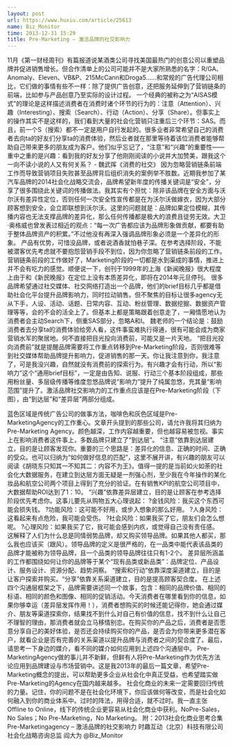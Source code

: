 ```yaml
---
layout: post
url: https://www.huxiu.com/article/25613
name: Biz_Monitor
time: 2013-12-31 15:29
title: Pre-Marketing – 激活品牌的社交影响力
---
```

11月《第一财经周刊》有篇报道说某酒类公司寻找美国最热门的创意公司以重塑品牌并促进销售增长。但合作清单上的公司可能并不是大家所熟悉的名字：R/GA、Anomaly、Eleven、VB&P、215McCann和Droga5……和常规的广告代理公司相比，它们做的事情有些不一样：除了提供广告创意，还把服务延伸到了营销链条的前端，比如参与产品创意乃至实际的设计过程。 一个经典的被称之为“AISAS模式”的理论是这样描述消费者在消费时诸个环节的行为的：注意（Attention）、兴趣（Interesting）、搜索（Search）、行动（Action）、分享（Share）。但事实上的操作其实不是这样的，我们看到大量的社会化营销只注重后三个环节：SAS。而且，前一个S（搜索）都不一定是用户自行发起的。很多业者非常希望自己的消费者去向ta的好友们分享ta的消费体验，然后业者就在那里等待着该位消费者能够帮助自己带来更多的朋友成为客户。他们似乎忘记了，“注意”和“兴趣”的重要性——重中之重的是兴趣：看到我的好友分享了他刚刚阅读的小说并大加赞美，跟我这个一向不读小说的人又有何关系？ - 魏武挥《消费的社交》 因为忽略营销链条前端工作而导致营销项目失败甚至品牌背后组织消失的案例举不胜数。近期我参加了某汽车品牌的2014社会化战略交流会，品牌希望新年度的传播关键词是“安全”，分享了很多围绕此关键词的传播做法。我其实有个担忧：除非该品牌在安全方面与沃尔沃有差异性定位，否则任何一次安全性宣传都是在为沃尔沃做嫁衣，因为大部分顾客想到安全，会立即联想到沃尔沃。这里的问题就是：品牌如果定位模糊，其传播内容也无法支撑品牌的差异化，那么任何传播都是极大的浪费且徒劳无效。大卫·奥格威也曾发表过相近的观点：“每一次广告都应该为品牌形象做贡献，都要有助于整体品牌资产的积累。”不过他没有再深入强调品牌形象必须是一个差异化的形象。 产品有优势，可惜没品牌，或者说酒香就怕巷子深。在参考选择阶段，不能被潜客优先考虑就不要抱怨营销手段不到位，因为你忽略了营销链条前段的工作。 营销链条前段的工作做好了，Marketing阶段的一切都是水到渠成的事情，推进上并不会有吃力的感觉。顺便说一下，创刊于1999年的上海《新闻晚报》很大程度上由于和《新民晚报》在定位上没有本质差异化，即将在2014年元旦停刊。 很多品牌希望通过社交媒体、社交网络打造出一个品牌，他们的brief目标几乎都是借助社会化平台提升品牌影响力，同时拉动销售。但不聚焦的目标让很多agency无从下手，人设、活动、话题、日常内容、互动、粉丝管理、数据挖掘、数据资产管理等等，会的不会的活全上了。但基本上都是策略跟着创意走了，一厢情愿地认为消费者会主动Search下，侧重SAS部分，忽略A和I。 魏老师的一个结论是：鼓励消费者去分享ta的消费体验给旁人看，这件事蛮难执行得通，很有可能会成为商家营销水军的聚居地。何不直接把目光投向消费前，可能又是一片天地。 “把目光投向消费前”就是提醒品牌需要将工作重点转移到Pre-Marketing阶段，否则很难等到社交媒体帮助品牌提升影响力，促进销售的那一天。你让我注意到你，我注意了，可是我没兴趣，自然就没有消费前的探索行为。有兴趣才会有行动，所以“影响力”这个“通用brief目标”，一定是由告知、说服、行动三个基本阶段组成，那些用粉丝量、多层级传播等维度忽悠品牌说“影响力”提升了纯属忽悠，充其量“影响范围”提升了。激活品牌社交影响力的工作重点应该是在Pre-Marketing阶段（下图），由“到达层”和“差异层”两部分组成。

蓝色区域是传统广告公司的做事方法，咖啡色和灰色区域是Pre-MarketingAgency的工作重心。文章开头提到的那些公司，请允许我将其归纳为Pre-Marketing Agency。颜色越深，工作内容越重要，但也越容易被忽视。事实上在影响消费者这件事上，多数品牌只建立了“到达层”。 “注意”依靠到达层建立，目的是让顾客发现你。重要的三个思路是：差异化的信息、正确的时间、正确的受众。也可以归纳为“如何做好信息的匹配”，这里不展开讲，有兴趣的朋友可以阅读《胡晓东只知其一不知其二：内容不为王》。值得一提的是当前如火如荼的社会化大数据服务，在建立到达层方面无疑是一剂强心剂，至少我在今年操作的某化妆品和航空公司两个项目上得到了充分的验证。在有销售KPI的航空公司项目中，大数据帮助ROI达到了1：10。 “兴趣”依靠差异层建立，目的是让顾客在参考选择阶段优先考虑你。这事儿要先从购物五大心理说起： ?金钱风险：我买这个东西可能会损失钱。 ?功能风险：这可能不好用，或步入想象的那么好用。 ?人身风险：这看起来有点危险，我可能会受伤。 ?社会风险：如果我买了它，朋友们会怎么想呢。 ?心理风险：如果我买了它，我可能会感到内疚，或觉得自己没有责任感。 这解释了人们为什么总是同情弱势品牌，却又购买领导品牌。如果其他人都买，那么我也应该买（跟风）。领导品牌的定义是很严格的，在一品类中能代表该品类的品牌才能被称为领导品牌，且一个品类的领导品牌往往只有1-2个。 差异层所涵盖的工作都围绕如何让你的品牌等于某个“现有品类或新品类”：品牌定位、产品设计、服务设计、资源分配、趋势洞察。 “搜索和行动”依靠深度渠道建立，目的是让客户探索并购买。“分享”依靠关系渠道建立，目的是提高顾客契合度。 在上述四个沟通层框架之下，品牌需要讲述同一个故事，包含：相同的品牌价值、相同的标语、相同的颜色和图像、相同的促销活动。今天消费者在哪里看到你的信息，如果你够幸运（差异层发挥作用！），消费者想购买的时候还能记得你，她会通过媒介、朋友等渠道探索你，结果找不到什么对自己有价值的信息，找不到什么让自己不理智的理由，那消费者就会立马移情别恋。在购买你的产品之后，消费者是否愿意分享自己的美好体验，是否还会持续购买你的产品，是否会为你带来更多潜在客户，就看企业是否有完善的关系渠道以提升品牌与消费者之间的契合度了。最后，请思考一下身边的媒介，看不同的媒介如何应用到上述四个沟通层中。 Pre-MarketingAgency做的事儿并不新鲜，但鲜有人将Pre-Marketing作为优先方法论应用到品牌建设与市场营销中。这是我2013年的最后一篇文章，希望Pre-Marketing概念的提出，可以帮助更多企业从社会化中真正受益，也希望踏实做Pre-Marketing的Agency在国内越来越多。 社会化商业的未来一定需要回归传统的力量。记住，你的问题不是在社会化环境下，你应该做何等改变，而是社会化如何融入到你的商业体系中。过时的阵法，用得合适，就不过时。我一直主张Offline to Online，线下的传统企业更容易从社会化商业中获利。NoPre-Sales，No Sales；No Pre-Marketing，No Marketing。 附：2013社会化商业思考合集 Pre-Marketingagency – 激活品牌的社交影响力 时趣互动（北京）科技有限公司 社会化战略咨询总监 阎大为 @Biz_Monitor

